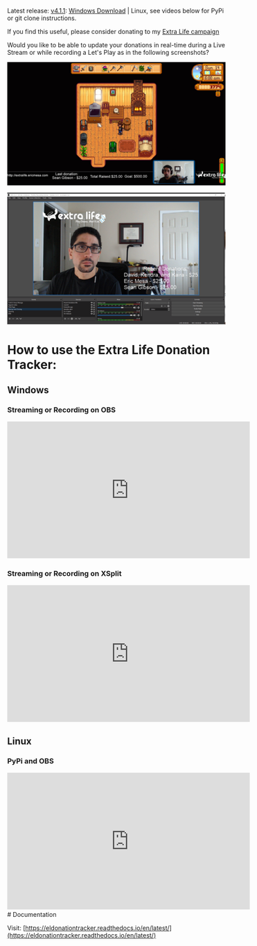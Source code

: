 Latest release: [v4.1.1](https://github.com/djotaku/ELDonationTracker/releases/tag/v4.1.1): 
[Windows Download](https://github.com/djotaku/ELDonationTracker/releases/download/v4.1.1/Extra.Life.Donation.Tracker.for.Windows.v4.1.1.zip) |
Linux, see videos below for PyPi or git clone instructions.

If you find this useful, please consider donating to my [Extra Life campaign](http://extralife.ericmesa.com) 

Would you like to be able to update your donations in real-time during a Live Stream or while recording a Let's Play as in the following screenshots?

![Updates while in-game](https://github.com/djotaku/ELDonationTracker/raw/devel/screenshots/IngameUpdates.png)

![Updates while the webcam is the main focus](https://github.com/djotaku/ELDonationTracker/raw/devel/screenshots/RecentDonations.png)

# How to use the Extra Life Donation Tracker:

## Windows

### Streaming or Recording on OBS

<iframe width="560" height="315" src="https://www.youtube.com/embed/f3wDhBjerxs" frameborder="0" allow="accelerometer; autoplay; encrypted-media; gyroscope; picture-in-picture" allowfullscreen></iframe>

### Streaming or Recording on XSplit

<iframe width="560" height="315" src="https://www.youtube.com/embed/g2xz5vTx1vM" frameborder="0" allow="accelerometer; autoplay; encrypted-media; gyroscope; picture-in-picture" allowfullscreen></iframe>

## Linux

### PyPi and OBS

<iframe width="560" height="315" src="https://www.youtube.com/embed/DTaH4YftKW4" frameborder="0" allow="accelerometer; autoplay; encrypted-media; gyroscope; picture-in-picture" allowfullscreen></iframe>
# Documentation

Visit: [https://eldonationtracker.readthedocs.io/en/latest/](https://eldonationtracker.readthedocs.io/en/latest/)

